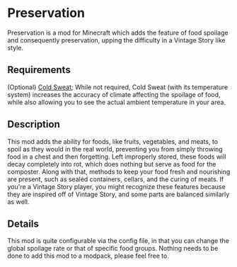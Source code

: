 # Preservation
Preservation is a mod for Minecraft which adds the feature of food spoilage and consequently preservation, upping the difficulty in a Vintage Story like style.

## Requirements
(Optional) [Cold Sweat](https://modrinth.com/mod/cold-sweat); While not required, Cold Sweat (with its temperature system) increases the accuracy of climate affecting the spoilage of food,
while also allowing you to see the actual ambient temperature in your area.

## Description
This mod adds the ability for foods, like fruits, vegetables, and meats, to spoil as they would in the real world, preventing you from simply throwing food in a chest and then forgetting.
Left improperly stored, these foods will decay completely into rot, which does nothing but serve as food for the composter.
Along with that, methods to keep your food fresh and nourishing are present, such as sealed containers, cellars, and the curing of meats.
If you're a Vintage Story player, you might recognize these features because they are inspired off of Vintage Story, and some parts are balanced similarly as well.

## Details
This mod is quite configurable via the config file, in that you can change the global spoilage rate or that of specific food groups.
Nothing needs to be done to add this mod to a modpack, please feel free to.